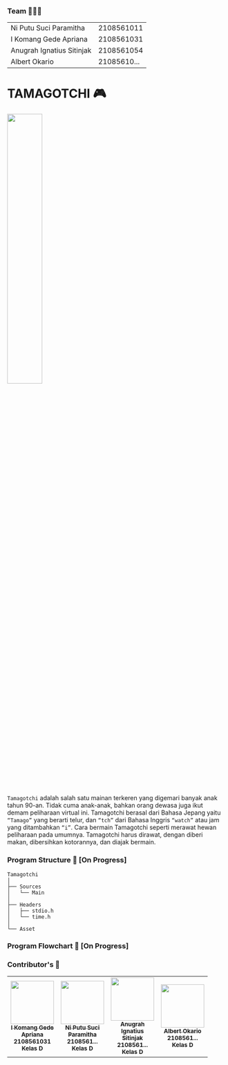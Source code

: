 ### Team 🧑‍🤝‍🧑
<table>
 <tr>
  <td>Ni Putu Suci Paramitha</td>
  <td>2108561011</td>
 </tr>

 <tr>
  <td>I Komang Gede Apriana</td>
  <td>2108561031</td>
 </tr>

 <tr>
  <td>Anugrah Ignatius Sitinjak</td>
  <td>2108561054</td>
 </tr>

 <tr>
  <td>Albert Okario</td>
  <td>21085610...</td>
 </tr>
</table>

# TAMAGOTCHI 🎮
<img width="40%" align="center" src="https://user-images.githubusercontent.com/50385762/172053822-65de8d53-5e11-4775-b184-2ec74a045ef1.png">

`Tamagotchi` adalah salah satu mainan terkeren yang digemari banyak anak tahun 90-an. Tidak cuma anak-anak, bahkan orang dewasa juga ikut demam peliharaan virtual ini. Tamagotchi berasal dari Bahasa Jepang yaitu `“Tamago”` yang berarti telur, dan `“tch”` dari Bahasa Inggris `“watch”` atau jam yang ditambahkan `“i”`. Cara bermain Tamagotchi seperti merawat hewan peliharaan pada umumnya. Tamagotchi harus dirawat, dengan diberi makan, dibersihkan kotorannya, dan diajak bermain.


### Program Structure 🍔 [On Progress]

```
Tamagotchi
│
├── Sources
│   └── Main
│
├── Headers
│   ├── stdio.h
│   └── time.h
│
└── Asset
```

### Program Flowchart 🌵 [On Progress]


### Contributor's 👥
<table>
  <tr>
    <td width="100px;" align="center">
      <a href="https://github.com/gedeapriana"><img src="https://github.com/gedeapriana.png" width="100px;" alt=""/><br /><sub><b>I Komang Gede Apriana</b></sub></a><br /><sub><b>2108561031</b></sub><br /><sub><b>Kelas D</b></sub>
    </td>
    <td width="100px;" align="center">
      <a href="https://github.com/Mitasuci"><img src="https://github.com/Mitasuci.png" width="100px;" alt=""/><br /><sub><b>Ni Putu Suci Paramitha</b></sub></a><br /><sub><b>2108561...</b></sub><br /><sub><b>Kelas D</b></sub>
    </td>
    <td width="100px;" align="center">
      <a href="https://github.com/anugrah7903"><img src="https://github.com/anugrah7903.png" width="100px;" alt=""/><br /><sub><b>Anugrah Ignatius Sitinjak</b></sub></a><br /><sub><b>2108561...</b></sub><br /><sub><b>Kelas D</b></sub>
    </td>
    <td width="100px;" align="center">
      <a href="https://github.com/Albert1915"><img src="https://github.com/Albert1915.png" width="100px;" alt=""/><br /><sub><b>Albert Okario</b></sub></a><br /><sub><b>2108561...</b></sub><br /><sub><b>Kelas D</b></sub>
    </td>
  </tr>
</table>

